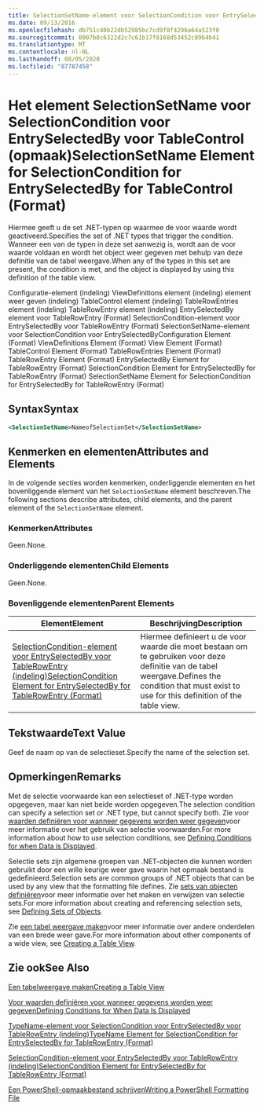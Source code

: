 ```yaml
---
title: SelectionSetName-element voor SelectionCondition voor EntrySelectedBy voor TableControl (indeling) | Microsoft Docs
ms.date: 09/13/2016
ms.openlocfilehash: db751c40b22db52985bc7cd9f8f4296a64a523f0
ms.sourcegitcommit: 0907b8c6322d2c7c61b17f8168d53452c8964b41
ms.translationtype: MT
ms.contentlocale: nl-NL
ms.lasthandoff: 08/05/2020
ms.locfileid: "87787458"
---
```

# <a name="selectionsetname-element-for-selectioncondition-for-entryselectedby-for-tablecontrol-format"></a><span data-ttu-id="d8ce3-102">Het element SelectionSetName voor SelectionCondition voor EntrySelectedBy voor TableControl (opmaak)</span><span class="sxs-lookup"><span data-stu-id="d8ce3-102">SelectionSetName Element for SelectionCondition for EntrySelectedBy for TableControl (Format)</span></span>

<span data-ttu-id="d8ce3-103">Hiermee geeft u de set .NET-typen op waarmee de voor waarde wordt geactiveerd.</span><span class="sxs-lookup"><span data-stu-id="d8ce3-103">Specifies the set of .NET types that trigger the condition.</span></span> <span data-ttu-id="d8ce3-104">Wanneer een van de typen in deze set aanwezig is, wordt aan de voor waarde voldaan en wordt het object weer gegeven met behulp van deze definitie van de tabel weergave.</span><span class="sxs-lookup"><span data-stu-id="d8ce3-104">When any of the types in this set are present, the condition is met, and the object is displayed by using this definition of the table view.</span></span>

<span data-ttu-id="d8ce3-105">Configuratie-element (indeling) ViewDefinitions element (indeling) element weer geven (indeling) TableControl element (indeling) TableRowEntries element (indeling) TableRowEntry element (indeling) EntrySelectedBy element voor TableRowEntry (Format) SelectionCondition-element voor EntrySelectedBy voor TableRowEntry (Format) SelectionSetName-element voor SelectionCondition voor EntrySelectedBy</span><span class="sxs-lookup"><span data-stu-id="d8ce3-105">Configuration Element (Format) ViewDefinitions Element (Format) View Element (Format) TableControl Element (Format) TableRowEntries Element (Format) TableRowEntry Element (Format) EntrySelectedBy Element for TableRowEntry (Format) SelectionCondition Element for EntrySelectedBy for TableRowEntry (Format) SelectionSetName Element for SelectionCondition for EntrySelectedBy for TableRowEntry (Format)</span></span>

## <a name="syntax"></a><span data-ttu-id="d8ce3-106">Syntax</span><span class="sxs-lookup"><span data-stu-id="d8ce3-106">Syntax</span></span>

```xml
<SelectionSetName>NameofSelectionSet</SelectionSetName>
```

## <a name="attributes-and-elements"></a><span data-ttu-id="d8ce3-107">Kenmerken en elementen</span><span class="sxs-lookup"><span data-stu-id="d8ce3-107">Attributes and Elements</span></span>

<span data-ttu-id="d8ce3-108">In de volgende secties worden kenmerken, onderliggende elementen en het bovenliggende element van het `SelectionSetName` element beschreven.</span><span class="sxs-lookup"><span data-stu-id="d8ce3-108">The following sections describe attributes, child elements, and the parent element of the `SelectionSetName` element.</span></span>

### <a name="attributes"></a><span data-ttu-id="d8ce3-109">Kenmerken</span><span class="sxs-lookup"><span data-stu-id="d8ce3-109">Attributes</span></span>

<span data-ttu-id="d8ce3-110">Geen.</span><span class="sxs-lookup"><span data-stu-id="d8ce3-110">None.</span></span>

### <a name="child-elements"></a><span data-ttu-id="d8ce3-111">Onderliggende elementen</span><span class="sxs-lookup"><span data-stu-id="d8ce3-111">Child Elements</span></span>

<span data-ttu-id="d8ce3-112">Geen.</span><span class="sxs-lookup"><span data-stu-id="d8ce3-112">None.</span></span>

### <a name="parent-elements"></a><span data-ttu-id="d8ce3-113">Bovenliggende elementen</span><span class="sxs-lookup"><span data-stu-id="d8ce3-113">Parent Elements</span></span>

|<span data-ttu-id="d8ce3-114">Element</span><span class="sxs-lookup"><span data-stu-id="d8ce3-114">Element</span></span>|<span data-ttu-id="d8ce3-115">Beschrijving</span><span class="sxs-lookup"><span data-stu-id="d8ce3-115">Description</span></span>|
|-------------|-----------------|
|[<span data-ttu-id="d8ce3-116">SelectionCondition-element voor EntrySelectedBy voor TableRowEntry (indeling)</span><span class="sxs-lookup"><span data-stu-id="d8ce3-116">SelectionCondition Element for EntrySelectedBy for TableRowEntry (Format)</span></span>](./selectioncondition-element-for-entryselectedby-for-tablecontrol-format.md)|<span data-ttu-id="d8ce3-117">Hiermee definieert u de voor waarde die moet bestaan om te gebruiken voor deze definitie van de tabel weergave.</span><span class="sxs-lookup"><span data-stu-id="d8ce3-117">Defines the condition that must exist to use for this definition of the table view.</span></span>|

## <a name="text-value"></a><span data-ttu-id="d8ce3-118">Tekstwaarde</span><span class="sxs-lookup"><span data-stu-id="d8ce3-118">Text Value</span></span>

<span data-ttu-id="d8ce3-119">Geef de naam op van de selectieset.</span><span class="sxs-lookup"><span data-stu-id="d8ce3-119">Specify the name of the selection set.</span></span>

## <a name="remarks"></a><span data-ttu-id="d8ce3-120">Opmerkingen</span><span class="sxs-lookup"><span data-stu-id="d8ce3-120">Remarks</span></span>

<span data-ttu-id="d8ce3-121">Met de selectie voorwaarde kan een selectieset of .NET-type worden opgegeven, maar kan niet beide worden opgegeven.</span><span class="sxs-lookup"><span data-stu-id="d8ce3-121">The selection condition can specify a selection set or .NET type, but cannot specify both.</span></span> <span data-ttu-id="d8ce3-122">Zie voor [waarden definiëren voor wanneer gegevens worden weer gegeven](./defining-conditions-for-displaying-data.md)voor meer informatie over het gebruik van selectie voorwaarden.</span><span class="sxs-lookup"><span data-stu-id="d8ce3-122">For more information about how to use selection conditions, see [Defining Conditions for when Data is Displayed](./defining-conditions-for-displaying-data.md).</span></span>

<span data-ttu-id="d8ce3-123">Selectie sets zijn algemene groepen van .NET-objecten die kunnen worden gebruikt door een wille keurige weer gave waarin het opmaak bestand is gedefinieerd.</span><span class="sxs-lookup"><span data-stu-id="d8ce3-123">Selection sets are common groups of .NET objects that can be used by any view that the formatting file defines.</span></span> <span data-ttu-id="d8ce3-124">Zie [sets van objecten definiëren](./defining-selection-sets.md)voor meer informatie over het maken en verwijzen van selectie sets.</span><span class="sxs-lookup"><span data-stu-id="d8ce3-124">For more information about creating and referencing selection sets, see [Defining Sets of Objects](./defining-selection-sets.md).</span></span>

<span data-ttu-id="d8ce3-125">Zie [een tabel weergave maken](./creating-a-table-view.md)voor meer informatie over andere onderdelen van een brede weer gave.</span><span class="sxs-lookup"><span data-stu-id="d8ce3-125">For more information about other components of a wide view, see [Creating a Table View](./creating-a-table-view.md).</span></span>

## <a name="see-also"></a><span data-ttu-id="d8ce3-126">Zie ook</span><span class="sxs-lookup"><span data-stu-id="d8ce3-126">See Also</span></span>

[<span data-ttu-id="d8ce3-127">Een tabelweergave maken</span><span class="sxs-lookup"><span data-stu-id="d8ce3-127">Creating a Table View</span></span>](./creating-a-table-view.md)

[<span data-ttu-id="d8ce3-128">Voor waarden definiëren voor wanneer gegevens worden weer gegeven</span><span class="sxs-lookup"><span data-stu-id="d8ce3-128">Defining Conditions for When Data Is Displayed</span></span>](./defining-conditions-for-displaying-data.md)

[<span data-ttu-id="d8ce3-129">TypeName-element voor SelectionCondition voor EntrySelectedBy voor TableRowEntry (indeling)</span><span class="sxs-lookup"><span data-stu-id="d8ce3-129">TypeName Element for SelectionCondition for EntrySelectedBy for TableRowEntry (Format)</span></span>](./typename-element-for-selectioncondition-for-entryselectedby-for-tablecontrol-format.md)

[<span data-ttu-id="d8ce3-130">SelectionCondition-element voor EntrySelectedBy voor TableRowEntry (indeling)</span><span class="sxs-lookup"><span data-stu-id="d8ce3-130">SelectionCondition Element for EntrySelectedBy for TableRowEntry (Format)</span></span>](./selectioncondition-element-for-entryselectedby-for-tablecontrol-format.md)

[<span data-ttu-id="d8ce3-131">Een PowerShell-opmaakbestand schrijven</span><span class="sxs-lookup"><span data-stu-id="d8ce3-131">Writing a PowerShell Formatting File</span></span>](./writing-a-powershell-formatting-file.md)
